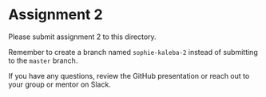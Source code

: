 # Assignment 2

Please submit assignment 2 to this directory.

Remember to create a branch named `sophie-kaleba-2` 
instead of submitting to the `master` branch.

If you have any questions, review the GitHub presentation or reach
out to your group or mentor on Slack.
